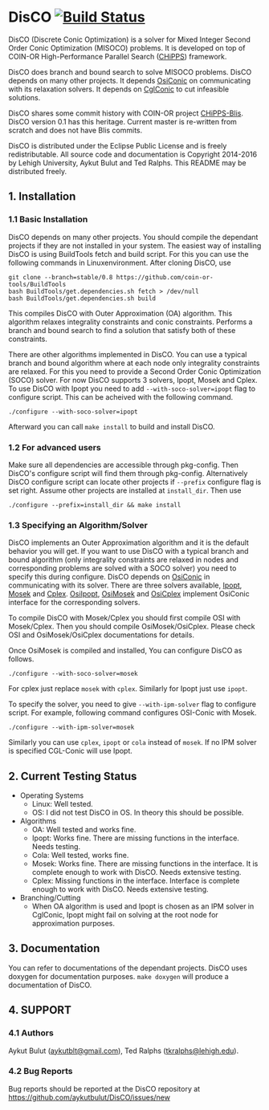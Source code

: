 # DisCO [![Build Status](https://travis-ci.org/aykutbulut/DisCO.svg?branch=master)](https://travis-ci.org/aykutbulut/DisCO)

DisCO (Discrete Conic Optimization) is a solver for Mixed Integer Second Order
Conic Optimization (MISOCO) problems. It is developed on top of COIN-OR
High-Performance Parallel Search ([CHiPPS][8]) framework.

DisCO does branch and bound search to solve MISOCO problems. DisCO depends on
many other projects. It depends [OsiConic][1] on communicating with its
relaxation solvers. It depends on [CglConic][9] to cut infeasible solutions.

DisCO shares some commit history with COIN-OR project [CHiPPS-Blis][8]. DisCO
version 0.1 has this heritage. Current master is re-written from scratch and
does not have Blis commits.

DisCO is distributed under the Eclipse Public License and is
freely redistributable. All source code and documentation is Copyright
2014-2016 by Lehigh University, Aykut Bulut and Ted Ralphs. This
README may be distributed freely.

## 1. Installation ##

### 1.1 Basic Installation ###

DisCO depends on many other projects. You should compile the dependant projects
if they are not installed in your system. The easiest way of installing DisCO
is using BuildTools fetch and build script. For this you can use the following
commands in Linuxenvironment. After cloning DisCO, use

```shell
git clone --branch=stable/0.8 https://github.com/coin-or-tools/BuildTools
bash BuildTools/get.dependencies.sh fetch > /dev/null
bash BuildTools/get.dependencies.sh build
```

This compiles DisCO with Outer Approximation (OA) algorithm. This algorithm
relaxes integrality constraints and conic constraints. Performs a branch and
bound search to find a solution that satisfy both of these constraints.

There are other algorithms implemented in DisCO. You can use a typical branch
and bound algorithm where at each node only integrality constraints are
relaxed. For this you need to provide a Second Order Conic Optimization (SOCO)
solver. For now DisCO supports 3 solvers, Ipopt, Mosek and Cplex. To use DisCO
with Ipopt you need to add ```--with-soco-solver=ipopt``` flag to configure
script. This can be acheived with the following command.
```shell
./configure --with-soco-solver=ipopt
```

Afterward you can call ```make install``` to build and install DisCO.

### 1.2 For advanced users ###

Make sure all dependencies are accessible through pkg-config. Then DisCO's
configure script will find them through pkg-config. Alternatively DisCO
configure script can locate other projects if ```--prefix``` configure flag is
set right. Assume other projects are installed at ```install_dir```. Then use

```shell
./configure --prefix=install_dir && make install
```

### 1.3 Specifying an Algorithm/Solver ###

DisCO implements an Outer Approximation algorithm and it is the default
behavior you will get. If you want to use DisCO with a typical branch and bound
algorithm (only integrality constraints are relaxed in nodes and corresponding
problems are solved with a SOCO solver) you need to specify this during
configure. DisCO depends on [OsiConic][1] in communicating with its
solver. There are three solvers available, [Ipopt][2], [Mosek][3] and
[Cplex][4]. [OsiIpopt][5], [OsiMosek][6] and [OsiCplex][7] implement OsiConic
interface for the corresponding solvers.

To compile DisCO with Mosek/Cplex you should first compile OSI with
Mosek/Cplex. Then you should compile OsiMosek/OsiCplex. Please check OSI and
OsiMosek/OsiCplex documentations for details.

Once OsiMosek is compiled and installed, You can configure DisCO as follows.

```shell
./configure --with-soco-solver=mosek
```

For cplex just replace ```mosek``` with ```cplex```. Similarly for Ipopt just
use ```ipopt```.

To specify the solver, you need to give ```--with-ipm-solver``` flag to
configure script. For example, following command configures OSI-Conic with
Mosek.

```shell
./configure --with-ipm-solver=mosek
```

Similarly you can use ```cplex```, ```ipopt``` or ```cola``` instead of
```mosek```. If no IPM solver is specified CGL-Conic will use Ipopt.

## 2. Current Testing Status ##

  * Operating Systems
    - Linux: Well tested.
    - OS: I did not test DisCO in OS. In theory this should be possible.
  * Algorithms
    - OA: Well tested and works fine.
    - Ipopt: Works fine. There are missing functions in the interface. Needs
      testing.
    - Cola: Well tested, works fine.
    - Mosek: Works fine. There are missing functions in the interface. It is
      complete enough to work with DisCO. Needs extensive testing.
    - Cplex: Missing functions in the interface. Interface is complete enough
      to work with DisCO. Needs extensive testing.
  * Branching/Cutting
    - When OA algorithm is used and Ipopt is chosen as an IPM solver in
      CglConic, Ipopt might fail on solving at the root node for approximation
      purposes.

## 3. Documentation ##

You can refer to documentations of the dependant projects. DisCO uses doxygen
for documentation purposes. ```make doxygen``` will produce a documentation
of DisCO.

## 4. SUPPORT ##

### 4.1 Authors ###

Aykut Bulut (aykutblt@gmail.com), Ted Ralphs (tkralphs@lehigh.edu).

### 4.2 Bug Reports ###

Bug reports should be reported at the DisCO repository at
https://github.com/aykutbulut/DisCO/issues/new

[1]: https://github.com/aykutbulut/OSI-CONIC
[2]: https://projects.coin-or.org/Ipopt
[3]: https://mosek.com/
[4]: https://www-01.ibm.com/software/commerce/optimization/cplex-optimizer/
[5]: https://github.com/aykutbulut/OsiIpopt
[6]: https://github.com/aykutbulut/OSI-MOSEK
[7]: https://github.com/aykutbulut/OsiCplex
[8]: https://projects.coin-or.org/CHiPPS
[9]: https://github.com/aykutbulut/CGL-CONIC
